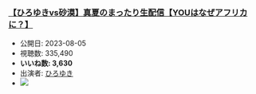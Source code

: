 ### [【ひろゆきvs砂漠】真夏のまったり生配信【YOUはなぜアフリカに？】](https://www.youtube.com/watch?v=cavQIeQEPAc)
-   公開日: 2023-08-05
-   視聴数: 335,490
-   **いいね数: 3,630**
-   出演者: [ひろゆき](/rehacq_fan/people/ひろゆき "wikilink")
- [![](https://img.youtube.com/vi/cavQIeQEPAc/hqdefault.jpg)](https://www.youtube.com/watch?v=cavQIeQEPAc)
